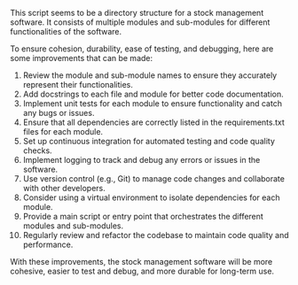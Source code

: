 This script seems to be a directory structure for a stock management software. It consists of multiple modules and sub-modules for different functionalities of the software. 

To ensure cohesion, durability, ease of testing, and debugging, here are some improvements that can be made:

1. Review the module and sub-module names to ensure they accurately represent their functionalities.
2. Add docstrings to each file and module for better code documentation.
3. Implement unit tests for each module to ensure functionality and catch any bugs or issues.
4. Ensure that all dependencies are correctly listed in the requirements.txt files for each module.
5. Set up continuous integration for automated testing and code quality checks.
6. Implement logging to track and debug any errors or issues in the software.
7. Use version control (e.g., Git) to manage code changes and collaborate with other developers.
8. Consider using a virtual environment to isolate dependencies for each module.
9. Provide a main script or entry point that orchestrates the different modules and sub-modules.
10. Regularly review and refactor the codebase to maintain code quality and performance.

With these improvements, the stock management software will be more cohesive, easier to test and debug, and more durable for long-term use.